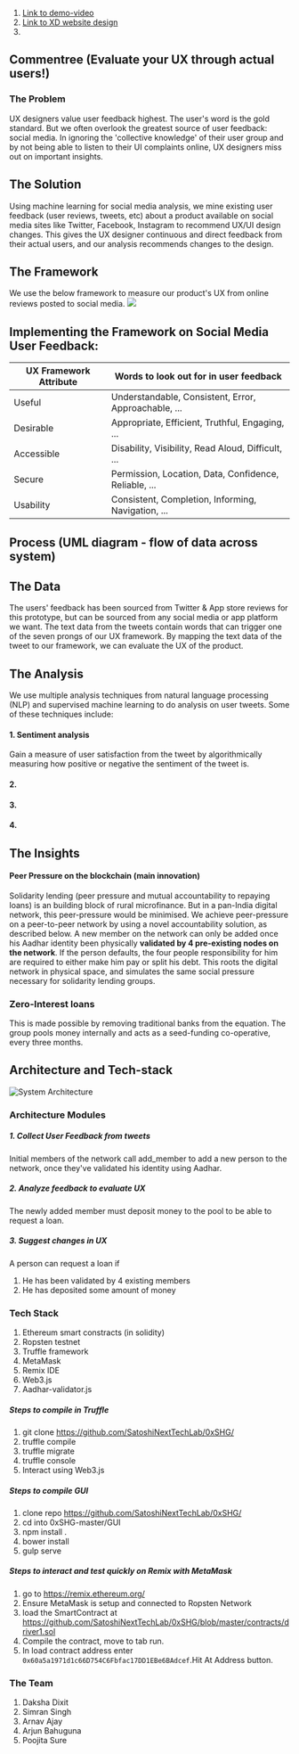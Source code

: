 1. [Link to demo-video](https://wetransfer.com/downloads/d30e575ed297db77329d92ad95771ced20210307215448/8a2a49)<br>
2. [Link to XD website design](https://xd.adobe.com/view/5789e5de-1b5b-4805-99c5-45a0700862df-02da/?fullscreen)
3. 
## Commentree (Evaluate your UX through actual users!)

### The Problem
UX designers value user feedback highest. The user's word is the gold standard. But we often overlook the greatest source of user feedback: social media. In ignoring the 'collective knowledge' of their user group and by not being able to listen to their UI complaints online, UX designers miss out on important insights.

## The Solution
Using machine learning for social media analysis, we mine existing user feedback (user reviews, tweets, etc) about a product available on social media sites like Twitter, Facebook, Instagram to recommend UX/UI design changes. This gives the UX designer continuous and direct feedback from their actual users, and our analysis recommends changes to the design.

## The Framework
We use the below framework to measure our product's UX from online reviews posted to social media.
<img src="https://raw.githubusercontent.com/standard-deviant/ai4ux/main/hexagon.jpeg">
## Implementing the Framework on Social Media User Feedback:
| UX Framework Attribute | Words to look out for in user feedback |
| --- | --- |
| Useful | Understandable, Consistent, Error, Approachable, ... |
| Desirable | Appropriate, Efficient, Truthful, Engaging, ... |
| Accessible | Disability, Visibility, Read Aloud, Difficult, ... |
| Secure | Permission, Location, Data, Confidence, Reliable, ... |                                     
| Usability | Consistent, Completion, Informing, Navigation, ... |

## Process (UML diagram - flow of data across system)
## The Data
The users' feedback has been sourced from Twitter & App store reviews for this prototype, but can be sourced from any social media or app platform we want. The text data from the tweets contain words that can trigger one of the seven prongs of our UX framework. By mapping the text data of the tweet to our framework, we can evaluate the UX of the product.

## The Analysis
We use multiple analysis techniques from natural language processing (NLP) and supervised machine learning to do analysis on user tweets. Some of these techniques include:
#### 1. Sentiment analysis
Gain a measure of user satisfaction from the tweet by algorithmically measuring how positive or negative the sentiment of the tweet is.
#### 2. 
#### 3. 
#### 4. 

## The Insights






#### Peer Pressure on the blockchain (main innovation)
Solidarity lending (peer pressure and mutual accountability to repaying loans) is an building block of rural microfinance. But in a pan-India digital network, this peer-pressure would be minimised. We achieve peer-pressure on a peer-to-peer network by using a novel accountability solution, as described below.
A new member on the network can only be added once his Aadhar identity been physically **validated by 4 pre-existing nodes on the network**. If the person defaults, the four people responsibility for him are required to either make him pay or split his debt. This roots the digital network in physical space, and simulates the same social pressure necessary for solidarity lending groups.

### Zero-Interest loans
This is made possible by removing traditional banks from the equation. The group pools money internally and acts as a seed-funding co-operative, every three months.


## Architecture and Tech-stack

![System Architecture](https://raw.githubusercontent.com/jangidkrishna/0xSHG/master/architecture.jpg)


### Architecture Modules
##### 1. Collect User Feedback from tweets
Initial members of the network call add_member to add a new person to the network, once they've validated his identity using Aadhar.
##### 2. Analyze feedback to evaluate UX
The newly added member must deposit money to the pool to be able to request a loan.
##### 3. Suggest changes in UX
A person can request a loan if 
  1. He has been validated by 4 existing members
  2. He has deposited some amount of money

### Tech Stack
1. Ethereum smart constracts (in solidity)
2. Ropsten testnet  
3. Truffle framework
4. MetaMask
5. Remix IDE
6. Web3.js
7. Aadhar-validator.js


##### Steps to compile in Truffle
1. git clone https://github.com/SatoshiNextTechLab/0xSHG/
2. truffle compile
3. truffle migrate
4. truffle console
5. Interact using Web3.js


##### Steps to compile GUI
1. clone repo https://github.com/SatoshiNextTechLab/0xSHG/
2. cd into 0xSHG-master/GUI
2. npm install .
3. bower install
4. gulp serve

##### Steps to interact and test quickly on Remix with MetaMask
1. go to https://remix.ethereum.org/
2. Ensure MetaMask is setup and connected to Ropsten Network
3. load the SmartContract at https://github.com/SatoshiNextTechLab/0xSHG/blob/master/contracts/driver1.sol
4. Compile the contract, move to tab run.
5. In load contract address enter `0x60a5a1971d1c66D754C6Fbfac17DD1EBe6BAdcef`.Hit At Address button.

### The Team
1. Daksha Dixit
2. Simran Singh
3. Arnav Ajay
4. Arjun Bahuguna
5. Poojita Sure
